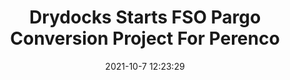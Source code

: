 ---
"title": "Drydocks Starts FSO Pargo Conversion Project For Perenco"
"date": "2021-10-7 12:23:29"
"feed_name": "RIGZONE"
"feed_website": "http://www.rigzone.com/"
"feed_rss": "http://www.rigzone.com/news/rss/rigzone_latest.aspx"
"link": "https://www.rigzone.com/news/drydocks_starts_fso_pargo_conversion_project_for_perenco-07-oct-2021-166648-article/?rss=true"
"source": "None"
"file": "_posts/2021-1-1-039c78c25787d3dcd078d5ed5f2c356196c826e4.md"
"accident": "0"
"drilling": "0"
"dead": "0"
"injured": "0"
"arrested": "0"
"place": "unknown place"
"where": "unknown site"
"causes": "unknown"
"place_uri": "unknown place"
---